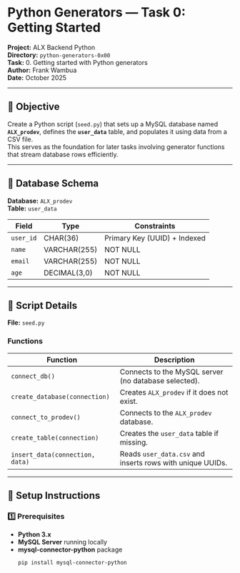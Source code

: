 # Python Generators — Task 0: Getting Started

**Project:** ALX Backend Python  
**Directory:** `python-generators-0x00`  
**Task:** 0. Getting started with Python generators  
**Author:** Frank Wambua  
**Date:** October 2025  

---

## 🎯 Objective
Create a Python script (`seed.py`) that sets up a MySQL database named **`ALX_prodev`**, defines the **`user_data`** table, and populates it using data from a CSV file.  
This serves as the foundation for later tasks involving generator functions that stream database rows efficiently.

---

## 🧱 Database Schema

**Database:** `ALX_prodev`  
**Table:** `user_data`

| Field      | Type        | Constraints                      |
|-------------|-------------|----------------------------------|
| `user_id`   | CHAR(36)    | Primary Key (UUID) + Indexed     |
| `name`      | VARCHAR(255)| NOT NULL                         |
| `email`     | VARCHAR(255)| NOT NULL                         |
| `age`       | DECIMAL(3,0)| NOT NULL                         |

---

## 🧩 Script Details

**File:** `seed.py`

### Functions

| Function | Description |
|-----------|-------------|
| `connect_db()` | Connects to the MySQL server (no database selected). |
| `create_database(connection)` | Creates `ALX_prodev` if it does not exist. |
| `connect_to_prodev()` | Connects to the `ALX_prodev` database. |
| `create_table(connection)` | Creates the `user_data` table if missing. |
| `insert_data(connection, data)` | Reads `user_data.csv` and inserts rows with unique UUIDs. |

---

## 🧰 Setup Instructions

### 1️⃣ Prerequisites
- **Python 3.x**
- **MySQL Server** running locally
- **mysql-connector-python** package  
  ```bash
  pip install mysql-connector-python
